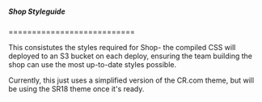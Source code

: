 
##### Shop Styleguide
===========================

This consistutes the styles required for Shop- the compiled CSS will deployed to an S3 bucket on each deploy, ensuring the team building the shop can use the most up-to-date styles possible.

Currently, this just uses a simplified version of the CR.com theme, but will be using the SR18 theme once it's ready.
